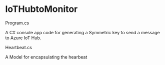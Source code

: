 # IoTHubtoMonitor
Program.cs

A C# console app code for generating a Symmetric key to send a message to Azure IoT Hub. 

Heartbeat.cs

A Model for encapsulating the hearbeat
